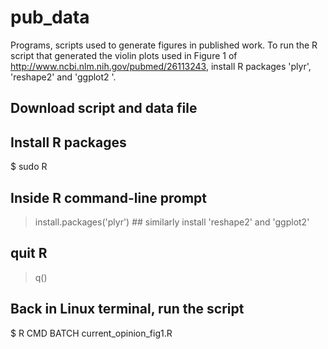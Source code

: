 # pub_data 

Programs, scripts used to generate figures in published work.  To run
the R script that generated the violin plots used in Figure 1 of
http://www.ncbi.nlm.nih.gov/pubmed/26113243, install R packages
'plyr', 'reshape2' and 'ggplot2 '.


## Download script and data file

## Install R packages

$ sudo R

## Inside R command-line prompt
> install.packages('plyr') ## similarly install 'reshape2' and 'ggplot2'

## quit R
> q()

## Back in Linux terminal, run the script

$ R CMD BATCH current_opinion_fig1.R
